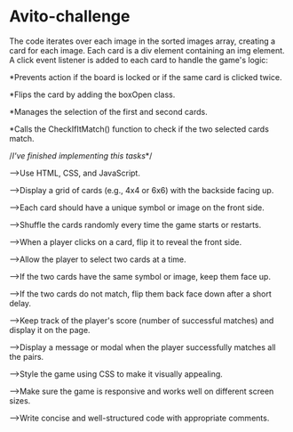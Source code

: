 # Avito-challenge


The code iterates over each image in the sorted images array, creating a card for each image.
Each card is a div element containing an img element.
A click event listener is added to each card to handle the game's logic:

*Prevents action if the board is locked or if the same card is clicked twice.

*Flips the card by adding the boxOpen class.

*Manages the selection of the first and second cards.

*Calls the CheckIfItMatch() function to check if the two selected cards match.




/*I've finished implementing this tasks**/

-->Use HTML, CSS, and JavaScript.

-->Display a grid of cards (e.g., 4x4 or 6x6) with the backside facing up.

-->Each card should have a unique symbol or image on the front side.

-->Shuffle the cards randomly every time the game starts or restarts.

-->When a player clicks on a card, flip it to reveal the front side.

-->Allow the player to select two cards at a time.

-->If the two cards have the same symbol or image, keep them face up.

-->If the two cards do not match, flip them back face down after a short delay.

-->Keep track of the player's score (number of successful matches) and display it on the page.

-->Display a message or modal when the player successfully matches all the pairs.

-->Style the game using CSS to make it visually appealing.

-->Make sure the game is responsive and works well on different screen sizes.

-->Write concise and well-structured code with appropriate comments.
